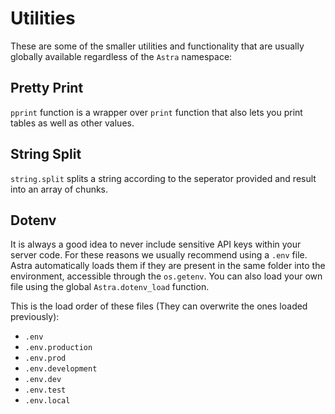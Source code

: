 # Utilities

These are some of the smaller utilities and functionality that are usually globally available regardless of the `Astra` namespace:

## Pretty Print

`pprint` function is a wrapper over `print` function that also lets you print tables as well as other values.

## String Split

`string.split` splits a string according to the seperator provided and result into an array of chunks.

## Dotenv

It is always a good idea to never include sensitive API keys within your server code. For these reasons we usually recommend using a `.env` file. Astra automatically loads them if they are present in the same folder into the environment, accessible through the `os.getenv`. You can also load your own file using the global `Astra.dotenv_load` function.

This is the load order of these files (They can overwrite the ones loaded previously):

- `.env`
- `.env.production`
- `.env.prod`
- `.env.development`
- `.env.dev`
- `.env.test`
- `.env.local`
